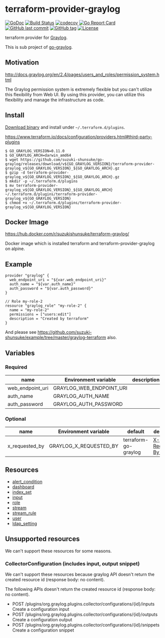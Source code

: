 # terraform-provider-graylog

[![GoDoc](http://img.shields.io/badge/go-documentation-blue.svg?style=flat-square)](http://godoc.org/github.com/suzuki-shunsuke/go-graylog/terraform)
[![Build Status](https://travis-ci.org/suzuki-shunsuke/go-graylog.svg?branch=master)](https://travis-ci.org/suzuki-shunsuke/go-graylog)
[![codecov](https://codecov.io/gh/suzuki-shunsuke/go-graylog/branch/master/graph/badge.svg)](https://codecov.io/gh/suzuki-shunsuke/go-graylog)
[![Go Report Card](https://goreportcard.com/badge/github.com/suzuki-shunsuke/go-graylog)](https://goreportcard.com/report/github.com/suzuki-shunsuke/go-graylog)
[![GitHub last commit](https://img.shields.io/github/last-commit/suzuki-shunsuke/go-graylog.svg)](https://github.com/suzuki-shunsuke/go-graylog)
[![GitHub tag](https://img.shields.io/github/tag/suzuki-shunsuke/go-graylog.svg)](https://github.com/suzuki-shunsuke/go-graylog/releases)
[![License](http://img.shields.io/badge/license-mit-blue.svg?style=flat-square)](https://raw.githubusercontent.com/suzuki-shunsuke/go-graylog/master/LICENSE)

terraform provider for [Graylog](https://www.graylog.org/).

This is sub project of [go-graylog](https://github.com/suzuki-shunsuke/go-graylog).

## Motivation

http://docs.graylog.org/en/2.4/pages/users_and_roles/permission_system.html

The Graylog permission system is extremely flexible but you can't utilize this flexibility from Web UI.
By using this provider, you can utilize this flexibility and manage the infrastructure as code.

## Install

[Download binary](https://github.com/suzuki-shunsuke/go-graylog/releases) and install under `~/.terraform.d/plugins`.

https://www.terraform.io/docs/configuration/providers.html#third-party-plugins

```
$ GO_GRAYLOG_VERSION=0.11.0
$ GO_GRAYLOG_ARCH=darwin_amd64
$ wget https://github.com/suzuki-shunsuke/go-graylog/releases/download/v${GO_GRAYLOG_VERSION}/terraform-provider-graylog_v${GO_GRAYLOG_VERSION}_${GO_GRAYLOG_ARCH}.gz
$ gzip -d terraform-provider-graylog_v${GO_GRAYLOG_VERSION}_${GO_GRAYLOG_ARCH}.gz
$ mkdir -p ~/.terraform.d/plugins
$ mv terraform-provider-graylog_v${GO_GRAYLOG_VERSION}_${GO_GRAYLOG_ARCH} ~/.terraform.d/plugins/terraform-provider-graylog_v${GO_GRAYLOG_VERSION}
$ chmod +x ~/.terraform.d/plugins/terraform-provider-graylog_v${GO_GRAYLOG_VERSION}
```

## Docker Image

https://hub.docker.com/r/suzukishunsuke/terraform-graylog/

Docker image which is installed terraform and terraform-provider-graylog on alpine.

## Example

```
provider "graylog" {
  web_endpoint_uri = "${var.web_endpoint_uri}"
  auth_name = "${var.auth_name}"
  auth_password = "${var.auth_password}"
}

// Role my-role-2
resource "graylog_role" "my-role-2" {
  name = "my-role-2"
  permissions = ["users:edit"]
  description = "Created by terraform"
}
```

And please see https://github.com/suzuki-shunsuke/example/tree/master/graylog-terraform also.

## Variables

### Required

name | Environment variable | description
--- | --- | ---
web_endpoint_uri | GRAYLOG_WEB_ENDPOINT_URI |
auth_name | GRAYLOG_AUTH_NAME |
auth_password | GRAYLOG_AUTH_PASSWORD |

### Optional

name | Environment variable | default | description
--- | --- | --- | ---
x_requested_by | GRAYLOG_X_REQUESTED_BY | terraform-go-graylog | [X-Requested-By Header](https://github.com/Graylog2/graylog2-server/blob/370dd700bc8ada5448bf66459dec9a85fcd22d58/UPGRADING.rst#protecting-against-csrf-http-header-required)

## Resources

* [alert_condition](docs/alert_condition.md)
* [dashboard](docs/dashboard.md)
* [index_set](docs/index_set.md)
* [input](docs/input.md)
* [role](docs/role.md)
* [stream](docs/stream.md)
* [stream_rule](docs/stream_rule.md)
* [user](docs/user.md)
* [ldap_setting](docs/ldap_setting.md)

## Unsupported resources

We can't support these resources for some reasons.

### CollectorConfiguration (includes input, output snippet)

We can't support these resources because graylog API doesn't return the created resource id (response body: no content).

The following APIs doesn't return the created resource id (response body: no content).

* POST /plugins/org.graylog.plugins.collector/configurations/{id}/inputs Create a configuration input
* POST /plugins/org.graylog.plugins.collector/configurations/{id}/outputs Create a configuration output
* POST /plugins/org.graylog.plugins.collector/configurations/{id}/snippets Create a configuration snippet

